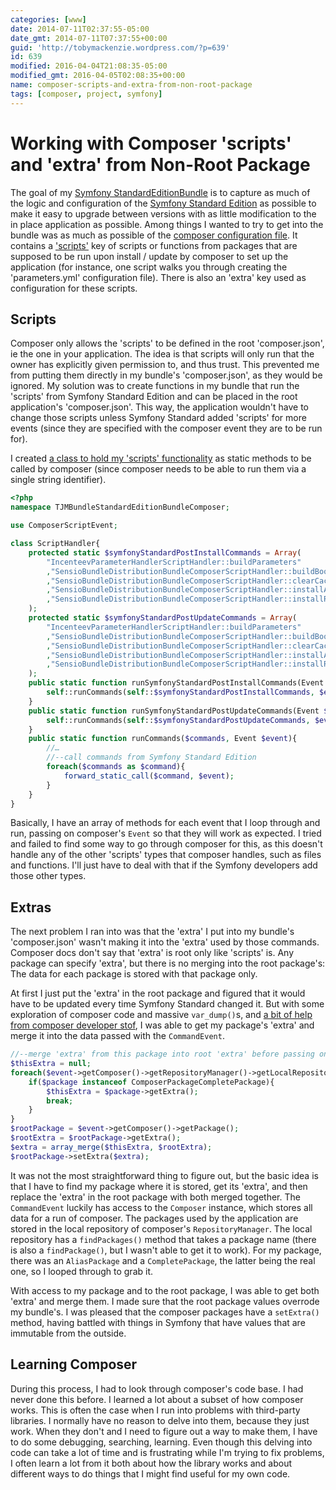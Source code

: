 ```yaml
---
categories: [www]
date: 2014-07-11T02:37:55-05:00
date_gmt: 2014-07-11T07:37:55+00:00
guid: 'http://tobymackenzie.wordpress.com/?p=639'
id: 639
modified: 2016-04-04T21:08:35-05:00
modified_gmt: 2016-04-05T02:08:35+00:00
name: composer-scripts-and-extra-from-non-root-package
tags: [composer, project, symfony]
---
```


Working with Composer 'scripts' and 'extra' from Non-Root Package
=================================================================

The goal of my [Symfony StandardEditionBundle](https://github.com/tobymackenzie/symfony-StandardEditionBundle) is to capture as much of the logic and configuration of the [Symfony Standard Edition](https://github.com/symfony/symfony-standard) as possible to make it easy to upgrade between versions with as little modification to the in place application as possible.  Among things I wanted to try to get into the bundle was as much as possible of the [composer configuration file](https://github.com/symfony/symfony-standard/blob/master/composer.json).  It contains a ['scripts'](https://getcomposer.org/doc/articles/scripts.md) key of scripts or functions from packages that are supposed to be run upon install / update by composer to set up the application (for instance, one script walks you through creating the 'parameters.yml' configuration file).  There is also an 'extra' key used as configuration for these scripts.

Scripts
-------

Composer only allows the 'scripts' to be defined in the root 'composer.json', ie the one in your application.  The idea is that scripts will only run that the owner has explicitly given permission to, and thus trust.  This prevented me from putting them directly in my bundle's 'composer.json', as they would be ignored.  My solution was to create functions in my bundle that run the 'scripts' from Symfony Standard Edition and can be placed in the root application's 'composer.json'.  This way, the application wouldn't have to change those scripts unless Symfony Standard added 'scripts' for more events (since they are specified with the composer event they are to be run for).

<!--more-->

I created [a class to hold my 'scripts' functionality](https://github.com/tobymackenzie/symfony-StandardEditionBundle/blob/2.3.x/Composer/ScriptHandler.php) as static methods to be called by composer (since composer needs to be able to run them via a single string identifier).

```php
<?php
namespace TJMBundleStandardEditionBundleComposer;

use ComposerScriptEvent;

class ScriptHandler{
	protected static $symfonyStandardPostInstallCommands = Array(
		"IncenteevParameterHandlerScriptHandler::buildParameters"
		,"SensioBundleDistributionBundleComposerScriptHandler::buildBootstrap"
		,"SensioBundleDistributionBundleComposerScriptHandler::clearCache"
		,"SensioBundleDistributionBundleComposerScriptHandler::installAssets"
		,"SensioBundleDistributionBundleComposerScriptHandler::installRequirementsFile"
	);
	protected static $symfonyStandardPostUpdateCommands = Array(
		"IncenteevParameterHandlerScriptHandler::buildParameters"
		,"SensioBundleDistributionBundleComposerScriptHandler::buildBootstrap"
		,"SensioBundleDistributionBundleComposerScriptHandler::clearCache"
		,"SensioBundleDistributionBundleComposerScriptHandler::installAssets"
		,"SensioBundleDistributionBundleComposerScriptHandler::installRequirementsFile"
	);
	public static function runSymfonyStandardPostInstallCommands(Event $event){
		self::runCommands(self::$symfonyStandardPostInstallCommands, $event);
	}
	public static function runSymfonyStandardPostUpdateCommands(Event $event){
		self::runCommands(self::$symfonyStandardPostUpdateCommands, $event);
	}
	public static function runCommands($commands, Event $event){
		//…
		//--call commands from Symfony Standard Edition
		foreach($commands as $command){
			forward_static_call($command, $event);
		}
	}
}
```

Basically, I have an array of methods for each event that I loop through and run, passing on composer's `Event` so that they will work as expected.  I tried and failed to find some way to go through composer for this, as this doesn't handle any of the other 'scripts' types that composer handles, such as files and functions.  I'll just have to deal with that if the Symfony developers add those other types.

Extras
------

The next problem I ran into was that the 'extra' I put into my bundle's 'composer.json' wasn't making it into the 'extra' used by those commands.  Composer docs don't say that 'extra' is root only like 'scripts' is.  Any package can specify 'extra', but there is no merging into the root package's:  The data for each package is stored with that package only.

At first I just put the 'extra' in the root package and figured that it would have to be updated every time Symfony Standard changed it.  But with some exploration of composer code and massive `var_dump()`s, and [a bit of help from composer developer stof](https://github.com/composer/composer/issues/3097), I was able to get my package's 'extra' and merge it into the data passed with the `CommandEvent`.

```php
//--merge 'extra' from this package into root 'extra' before passing on to other commands
$thisExtra = null;
foreach($event->getComposer()->getRepositoryManager()->getLocalRepository()->findPackages('tjm/symfony-standard-edition-bundle') as $package){
	if($package instanceof ComposerPackageCompletePackage){
		$thisExtra = $package->getExtra();
		break;
	}
}
$rootPackage = $event->getComposer()->getPackage();
$rootExtra = $rootPackage->getExtra();
$extra = array_merge($thisExtra, $rootExtra);
$rootPackage->setExtra($extra);
```

It was not the most straightforward thing to figure out, but the basic idea is that I have to find my package where it is stored, get its 'extra', and then replace the 'extra' in the root package with both merged together.  The `CommandEvent` luckily has access to the `Composer` instance, which stores all data for a run of composer.  The packages used by the application are stored in the local repository of composer's `RepositoryManager`.  The local repository has a `findPackages()` method that takes a package name (there is also a `findPackage()`, but I wasn't able to get it to work).  For my package, there was an `AliasPackage` and a `CompletePackage`, the latter being the real one, so I looped through to grab it.

With access to my package and to the root package, I was able to get both 'extra' and merge them.  I made sure that the root package values overrode my bundle's.  I was pleased that the composer packages have a `setExtra()` method, having battled with things in Symfony that have values that are immutable from the outside.

Learning Composer
--------

During this process, I had to look through composer's code base.  I had never done this before.  I learned a lot about a subset of how composer works.  This is often the case when I run into problems with third-party libraries.  I normally have no reason to delve into them, because they just work.  When they don't and I need to figure out a way to make them, I have to do some debugging, searching, learning.  Even though this delving into code can take a lot of time and is frustrating while I'm trying to fix problems, I often learn a lot from it both about how the library works and about different ways to do things that I might find useful for my own code.
